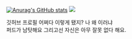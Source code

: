 <!--
**subak7676/subak7676** is a ✨ _special_ ✨ repository because its `README.md` (this file) appears on your GitHub profile.

Here are some ideas to get you started:

- 🔭 I’m currently working on ...
- 🌱 I’m currently learning ...
- 👯 I’m looking to collaborate on ...
- 🤔 I’m looking for help with ...
- 💬 Ask me about ...
- 📫 How to reach me: ...
- 😄 Pronouns: ...
- ⚡ Fun fact: ...
-->
[![Anurag's GitHub stats](https://github-readme-stats.vercel.app/api?username=subak7676)](https://github.com/anuraghazra/github-readme-stats)
<a href="https://discord.gg/XaCFHQGsnp" target="_blank"><img src="https://img.utdstc.com/icon/a4a/8a6/a4a8a6b50439dd0a020cc3b1b971df3af09ae118578014799abd16ac23be6649:200"/></a>



깃허브 프로필 어쩌다 이렇게 됐지?
나 왜 이러냐
<br>
퍼드가 남탓해요 그리고선 자신은 아무 잘못 없다 해요.
